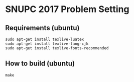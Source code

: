 # SNUPC 2017 Problem Setting

## Requirements (ubuntu)

```
sudo apt-get install texlive-luatex
sudo apt-get install texlive-lang-cjk
sudo apt-get install texlive-fonts-recommended
```

## How to build (ubuntu)

```
make
```

